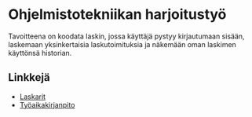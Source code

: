 Ohjelmistotekniikan harjoitustyö
================================

Tavoitteena on koodata laskin, jossa käyttäjä pystyy kirjautumaan sisään, laskemaan yksinkertaisia laskutoimituksia ja näkemään oman laskimen käyttönsä historian.

## Linkkejä

- [Laskarit](https://github.com/isagimos/ot-harjoitustyo/tree/master/laskarit)
- [Työaikakirjanpito](https://github.com/isagimos/ot-harjoitustyo/blob/master/dokumentaatio/tuntikirjanpito.md)

